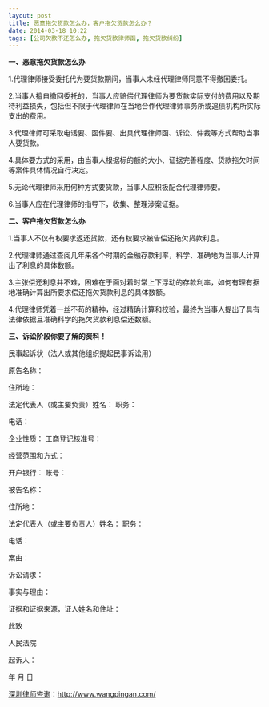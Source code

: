 ```yaml
---
layout: post
title: 恶意拖欠货款怎么办，客户拖欠货款怎么办？
date: 2014-03-18 10:22
tags: [公司欠款不还怎么办, 拖欠货款律师函, 拖欠货款纠纷]
---
```

<strong>一、恶意拖欠货款怎么办</strong>

1.代理律师接受委托代为要货款期间，当事人未经代理律师同意不得撤回委托。

2.当事人擅自撤回委托的，当事人应赔偿代理律师为要货款实际支付的费用以及期待利益损失，包括但不限于代理律师在当地合作代理律师事务所或追债机构所实际支出的费用。

3.代理律师可采取电话要、函件要、出具代理律师函、诉讼、仲裁等方式帮助当事人要货款。

4.具体要方式的采用，由当事人根据标的额的大小、证据完善程度、货款拖欠时间等案件具体情况自行决定。

5.无论代理律师采用何种方式要货款，当事人应积极配合代理律师要。

6.当事人应在代理律师的指导下，收集、整理涉案证据。

<strong>二、客户拖欠货款怎么办</strong>

1.当事人不仅有权要求返还货款，还有权要求被告偿还拖欠货款利息。

2.代理律师通过查阅几年来各个时期的金融存款利率，科学、准确地为当事人计算出了利息的具体数额。

3.主张偿还利息并不难，困难在于面对着时常上下浮动的存款利率，如何有理有据地准确计算出所要求偿还拖欠货款利息的具体数额。

4.代理律师凭着一丝不苟的精神，经过精确计算和校验，最终为当事人提出了具有法律依据且准确科学的拖欠货款利息偿还数额。

<strong>三、诉讼阶段你要了解的资料！</strong>

民事起诉状（法人或其他组织提起民事诉讼用）

原告名称：

住所地：

法定代表人（或主要负责）姓名： 职务：

电话：

企业性质： 工商登记核准号：

经营范围和方式：

开户银行：  账号：

被告名称：

住所地：

法定代表人（或主要负责人）姓名： 职务：

电话：

案由：

诉讼请求：

事实与理由：

证据和证据来源，证人姓名和住址：

此致

人民法院

起诉人：

年 月 日


<a href="http://www.wangpingan.com/">深圳律师咨询</a>：<a href="http://www.wangpingan.com/">http://www.wangpingan.com/</a>


